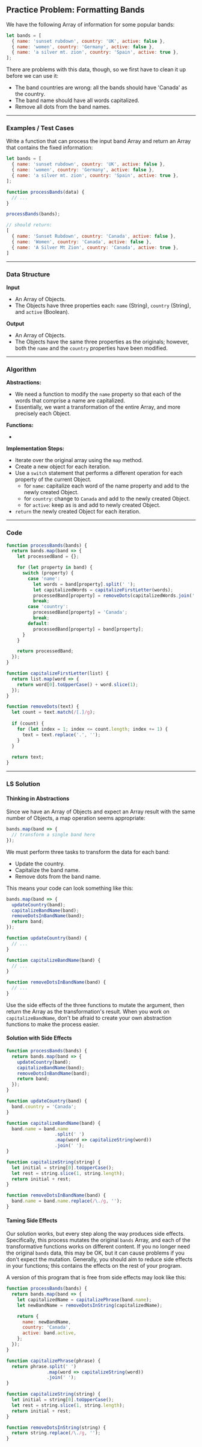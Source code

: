 ## Practice Problem: Formatting Bands

We have the following Array of information for some popular bands: 

```javascript
let bands = [
  { name: 'sunset rubdown', country: 'UK', active: false },
  { name: 'women', country: 'Germany', active: false },
  { name: 'a silver mt. zion', country: 'Spain', active: true },
];
```

There are problems with this data, though, so we first have to clean it up before we can use it:

* The band countries are wrong: all the bands should have 'Canada' as the country.
* The band name should have all words capitalized.
* Remove all dots from the band names.

---

### Examples / Test Cases

Write a function that can process the input band Array and return an Array that contains the fixed information: 

```javascript
let bands = [
  { name: 'sunset rubdown', country: 'UK', active: false },
  { name: 'women', country: 'Germany', active: false },
  { name: 'a silver mt. zion', country: 'Spain', active: true },
];

function processBands(data) {
  // ...
}

processBands(bands);

// should return:
[ 
  { name: 'Sunset Rubdown', country: 'Canada', active: false },
  { name: 'Women', country: 'Canada', active: false },
  { name: 'A Silver Mt Zion', country: 'Canada', active: true },
]
```

---

### Data Structure

**Input**

* An Array of Objects.
* The Objects have three properties each: `name` (String), `country` (String), and `active` (Boolean).

**Output**

* An Array of Objects.
* The Objects have the same three properties as the originals; however, both the `name` and the `country` properties have been modified.

---

### Algorithm

**Abstractions:**

* We need a function to modify the `name` property so that each of the words that comprise a name are capitalized.
* Essentially, we want a transformation of the entire Array, and more precisely each Object.

**Functions:**

* 

**Implementation Steps:**

* Iterate over the original array using the `map` method.
* Create a new object for each iteration.
* Use a `switch` statement that performs a different operation for each property of the current Object.
  * for `name`: capitalize each word of the name property and add to the newly created Object.
  * for `country`: change to `Canada` and add to the newly created Object.
  * for `active`: keep as is and add to newly created Object.
* `return` the newly created Object for each iteration.

---

### Code

```javascript
function processBands(bands) {
  return bands.map(band => {
    let processedBand = {};

    for (let property in band) {
      switch (property) {
        case 'name':
          let words = band[property].split(' ');
          let capitalizedWords = capitalizeFirstLetter(words);
          processedBand[property] = removeDots(capitalizedWords.join(' '));
          break;
        case 'country':
          processedBand[property] = 'Canada';
          break;
        default:
          processedBand[property] = band[property];
      }
    }

    return processedBand;
  });
}

function capitalizeFirstLetter(list) {
  return list.map(word => {
    return word[0].toUpperCase() + word.slice(1);
  });
}

function removeDots(text) {
  let count = text.match(/[.]/g);
  
  if (count) {
    for (let index = 1; index <= count.length; index += 1) {
      text = text.replace('.', '');
    }
  }
  
  return text;
}
```

---

### LS Solution

#### Thinking in Abstractions

Since we have an Array of Objects and expect an Array result with the same number of Objects, a map operation seems appropriate:

```javascript
bands.map(band => {
  // transform a single band here
});
```

We must perform three tasks to transform the data for each band:

- Update the country.
- Capitalize the band name.
- Remove dots from the band name.

This means your code can look something like this:

```javascript
bands.map(band => {
  updateCountry(band);
  capitalizeBandName(band);
  removeDotsInBandName(band);
  return band;
});

function updateCountry(band) {
  // ...
}

function capitalizeBandName(band) {
  // ...
}

function removeDotsInBandName(band) {
  // ...
}
```

Use the side effects of the three functions to mutate the argument, then return the Array as the transformation's result. When you work on `capitalizeBandName`, don't be afraid to create your own abstraction functions to make the process easier.

#### Solution with Side Effects

```javascript
function processBands(bands) {
  return bands.map(band => {
    updateCountry(band);
    capitalizeBandName(band);
    removeDotsInBandName(band);
    return band;
  });
}

function updateCountry(band) {
  band.country = 'Canada';
}

function capitalizeBandName(band) {
  band.name = band.name
                  .split(' ')
                  .map(word => capitalizeString(word))
                  .join(' ');
}

function capitalizeString(string) {
  let initial = string[0].toUpperCase();
  let rest = string.slice(1, string.length);
  return initial + rest;
}

function removeDotsInBandName(band) {
  band.name = band.name.replace(/\./g, '');
}
```

#### Taming Side Effects

Our solution works, but every step along the way produces side effects. Specifically, this process mutates the original `bands` Array, and each of the transformative functions works on different content. If you no longer need the original `bands` data, this may be OK, but it can cause problems if you don't expect the mutation. Generally, you should aim to reduce side effects in your functions; this contains the effects on the rest of your program.  

A version of this program that is free from side effects may look like this:

```javascript
function processBands(bands) {
  return bands.map(band => {
    let capitalizedName = capitalizePhrase(band.name);
    let newBandName = removeDotsInString(capitalizedName);

    return {
      name: newBandName,
      country: 'Canada',
      active: band.active,
    };
  });
}

function capitalizePhrase(phrase) {
  return phrase.split(' ')
               .map(word => capitalizeString(word))
               .join(' ');
}

function capitalizeString(string) {
  let initial = string[0].toUpperCase();
  let rest = string.slice(1, string.length);
  return initial + rest;
}

function removeDotsInString(string) {
  return string.replace(/\./g, '');
}
```

